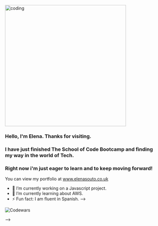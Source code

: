 
<img align="center" alt="coding" width="400" src=https://c.tenor.com/AlUkiGkR2j8AAAAM/new-game-ahagon-umiko-programming.gif>

### Hello, I'm Elena. Thanks for visiting. 
### I have just finished The School of Code Bootcamp and finding my way in the world of Tech.
### Right now i'm just eager to learn and to keep moving forward!

You can view my portfolio at www.elenasouto.co.uk





- 🔭 I’m currently working on a Javascript project.
- 🌱 I’m currently learning about AWS.
- ⚡ Fun fact: I am fluent in Spanish. 
-->








![Codewars](https://github.r2v.ch/codewars?user=newcoder09)




-->
